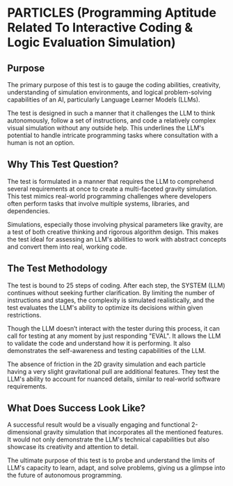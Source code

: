 # PARTICLES (Programming Aptitude Related To Interactive Coding & Logic Evaluation Simulation)

## Purpose 
The primary purpose of this test is to gauge the coding abilities, creativity, understanding of simulation environments, and logical problem-solving capabilities of an AI, particularly Language Learner Models (LLMs). 

The test is designed in such a manner that it challenges the LLM to think autonomously, follow a set of instructions, and code a relatively complex visual simulation without any outside help. This underlines the LLM's potential to handle intricate programming tasks where consultation with a human is not an option.

## Why This Test Question?

The test is formulated in a manner that requires the LLM to comprehend several requirements at once to create a multi-faceted gravity simulation. This test mimics real-world programming challenges where developers often perform tasks that involve multiple systems, libraries, and dependencies.

Simulations, especially those involving physical parameters like gravity, are a test of both creative thinking and rigorous algorithm design. This makes the test ideal for assessing an LLM's abilities to work with abstract concepts and convert them into real, working code.

## The Test Methodology
The test is bound to 25 steps of coding. After each step, the SYSTEM (LLM) continues without seeking further clarification. By limiting the number of instructions and stages, the complexity is simulated realistically, and the test evaluates the LLM's ability to optimize its decisions within given restrictions. 

Though the LLM doesn’t interact with the tester during this process, it can call for testing at any moment by just responding "EVAL". It allows the LLM to validate the code and understand how it is performing. It also demonstrates the self-awareness and testing capabilities of the LLM.

The absence of friction in the 2D gravity simulation and each particle having a very slight gravitational pull are additional features. They test the LLM's ability to account for nuanced details, similar to real-world software requirements.

## What Does Success Look Like?
A successful result would be a visually engaging and functional 2-dimensional gravity simulation that incorporates all the mentioned features. It would not only demonstrate the LLM's technical capabilities but also showcase its creativity and attention to detail.

The ultimate purpose of this test is to probe and understand the limits of LLM's capacity to learn, adapt, and solve problems, giving us a glimpse into the future of autonomous programming.
